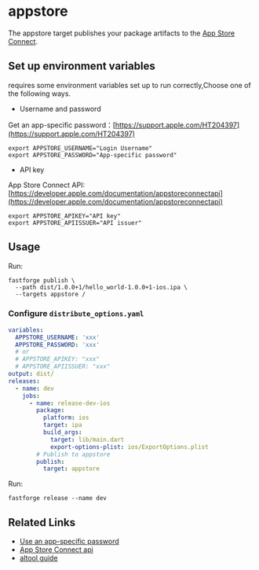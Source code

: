 # appstore

The appstore target publishes your package artifacts to the [App Store Connect](https://appstoreconnect.apple.com/apps).

## Set up environment variables

requires some environment variables set up to run correctly,Choose one of the following ways.

- Username and password

Get an app-specific password：[https://support.apple.com/HT204397](https://support.apple.com/HT204397)

```
export APPSTORE_USERNAME="Login Username"
export APPSTORE_PASSWORD="App-specific password"
```

- API key

App Store Connect API: [https://developer.apple.com/documentation/appstoreconnectapi](https://developer.apple.com/documentation/appstoreconnectapi)

```
export APPSTORE_APIKEY="API key"
export APPSTORE_APIISSUER="API issuer"
```

## Usage

Run:

```
fastforge publish \
  --path dist/1.0.0+1/hello_world-1.0.0+1-ios.ipa \
  --targets appstore /
```

### Configure `distribute_options.yaml`

```yaml
variables:
  APPSTORE_USERNAME: 'xxx'
  APPSTORE_PASSWORD: 'xxx'
  # or
  # APPSTORE_APIKEY: "xxx"
  # APPSTORE_APIISSUER: "xxx"
output: dist/
releases:
  - name: dev
    jobs:
      - name: release-dev-ios
        package:
          platform: ios
          target: ipa
          build_args:
            target: lib/main.dart
            export-options-plist: ios/ExportOptions.plist
        # Publish to appstore
        publish:
          target: appstore
```

Run:

```
fastforge release --name dev
```

## Related Links

- [Use an app-specific password](https://support.apple.com/HT204397)
- [App Store Connect api](https://developer.apple.com/documentation/appstoreconnectapi)
- [altool guide](https://help.apple.com/asc/appsaltool/)
